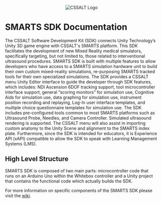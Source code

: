 <p align = "center">
    <img src = "https://github.com/UF-CSSALT/SMARTS-SDK/blob/master/Documentation/Images/CSSALTLogo.jpg" alt = "CSSALT Logo">
</p>
<!-- \\anes.ahc.ufl.edu\anes$\NEWSHARE\CSSALT\Research\Projects_and_Proposals\Projects\Open_Projects\SDK -->

# SMARTS SDK Documentation
The CSSALT Software Development Kit (SDK) connects Unity Technology’s
Unity 3D game engine with CSSALT's SMARTS platform. This SDK
facilitates the development of new Mixed Reality medical simulators, specifically targeting, but not limited to, those related to interventional ultrasound procedures. SMARTS SDK is built with multiple features to allow developers who have access to a SMARTS simulation hardware unit to build their own custom mixed-reality simulations, re-purposing SMARTS tracked tools for their own specialized simulations. The SDK provides a CSSALT menu Unity Editor interface to guide the developer through SDK features, which includes: NDI Ascension 6DOF tracking support, tool microcontroller interface support, general “scoring monitors” for simulation use, Cognitive Aids for simulation use, data graphing for simulation use, instrument position recording and replaying, Log-In user interface templates, and multiple choice questionnaire templates for simulation use. The SDK includes pre-configured tools common to most SMARTS platforms such as Ultrasound Probe, Needles, and Camera Controller. Simulated ultrasound rendering is supported. The CSSALT menu will also assist in importing custom anatomy to the Unity Scene and alignment to the SMARTS index plate. Furthermore, since the SDK is intended for educators, it is Experience API (xAPI) compatible to allow the SDK to speak with Learning Management Systems (LMS).

<!-- not sure if this line is needed The SDK will provide documentation and sample projects for developers to reference. -->

## High Level Structure
SMARTS SDK is composed of two main parts: microcontroller code that runs on an Arduino Uno within the Whitebox controller and a Unity project that contains the functional code which actually builds the SDK.

For more information on specific components of the SMARTS SDK please visit the [wiki](https://github.com/UF-CSSALT/SMARTS-SDK-Unity-Asset-Package/wiki). 
